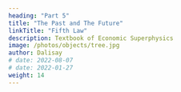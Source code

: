 ```yaml
---
heading: "Part 5"
title: "The Past and The Future"
linkTitle: "Fifth Law"
description: Textbook of Economic Superphysics
image: /photos/objects/tree.jpg
author: Dalisay
# date: 2022-08-07
# date: 2022-01-27
weight: 14
---
```



